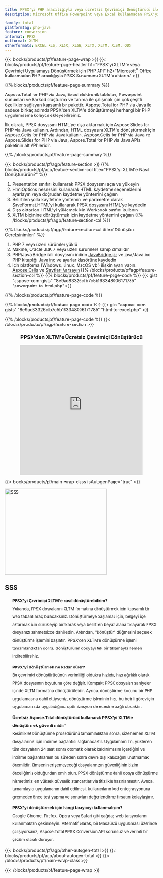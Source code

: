 ```yaml
---
title: PPSX'yi PHP aracılığıyla veya ücretsiz Çevrimiçi Dönüştürücü ile XLTM'e dönüştürün 
description: Microsoft Office Powerpoint veya Excel kullanmadan PPSX'yi XLTM'e veya Çevrimiçi Uygulamaya Dönüştürmek için PHP API. Kodu entegre etmeden önce ücretsiz PPSX'den XLTM'e çevrimiçi dönüştürücüyü hızlı bir şekilde test edin. 

family: total
platformtag: php-java
feature: conversion
informat: PPSX
outformat: XLTM
otherformats: EXCEL XLS, XLSX, XLSB, XLTX, XLTM, XLSM, ODS
---
```

{{< blocks/products/pf/feature-page-wrap >}}
{{< blocks/products/pf/feature-page-header h1="PPSX'yi XLTM'e veya Çevrimiçi Uygulamaya Dönüştürmek için PHP API" h2="Microsoft<sup>&reg;</sup> Office kullanmadan PHP aracılığıyla PPSX Sunumunu XLTM'e aktarın." >}}

{{% blocks/products/pf/feature-page-summary %}}

Aspose.Total for PHP via Java, Excel elektronik tabloları, Powerpoint sunumları ve Barkod oluşturma ve tanıma ile çalışmak için çok çeşitli özellikler sağlayan kapsamlı bir pakettir. Aspose.Total for PHP via Java ile sadece birkaç adımda PPSX'den XLTM'e dönüştürmeyi herhangi bir PHP uygulamasına kolayca ekleyebilirsiniz.

İlk olarak, PPSX dosyasını HTML'ye dışa aktarmak için Aspose.Slides for PHP via Java kullanın. Ardından, HTML dosyasını XLTM'e dönüştürmek için Aspose.Cells for PHP via Java kullanın. Aspose.Cells for PHP via Java ve Aspose.Slides for PHP via Java, Aspose.Total for PHP via Java APIs paketinin alt API'leridir.

{{% /blocks/products/pf/feature-page-summary  %}}

{{< blocks/products/pf/agp/feature-section >}}
{{% blocks/products/pf/agp/feature-section-col title="PPSX'yi XLTM'e Nasıl Dönüştürürüm?" %}}
1. Presentation sınıfını kullanarak PPSX dosyasını açın ve yükleyin
2. HtmlOptions nesnesini kullanarak HTML kaydetme seçeneklerini ayarlayın veya doğrudan kaydetme yöntemini çağırın
3. Belirtilen yolla kaydetme yöntemini ve parametre olarak SaveFormat.HTML'yi kullanarak PPSX dosyasını HTML'ye kaydedin
4. Dışa aktarılan HTML'yi yüklemek için Workbook sınıfını kullanın
5. XLTM biçimine dönüştürmek için kaydetme yöntemini çağırın
{{% /blocks/products/pf/agp/feature-section-col %}}

{{% blocks/products/pf/agp/feature-section-col title="Dönüşüm Gereksinimleri" %}}
1. PHP 7 veya üzeri sürümler yüklü
2. Makine, Oracle JDK 7 veya üzeri sürümlere sahip olmalıdır
3. PHP/Java Bridge ikili dosyasını indirin [JavaBridge.jar](http://php-java-bridge.sourceforge.net/pjb/download.php) ve java/Java.inc PHP kitaplığı [Java.inc](http://php-java-bridge.sourceforge.net/pjb/download.php) ve ayarlar klasörüne kaydedin
4. için platforma (Windows, Linux, MacOS vb.) ilişkin ayarı yapın. [Aspose.Cells](https://docs.aspose.com/cells/php-java/setup-and-installation-guidelines/) ve [Slaytları Varsayın](https://docs.aspose.com/slides/php-java/installation/)
{{% /blocks/products/pf/agp/feature-section-col %}}
{{% blocks/products/pf/feature-page-code %}}
{{< gist "aspose-com-gists" "8e9ad83326cfb7c5b163348006171785" "powerpoint-to-html.php" >}}

{{% /blocks/products/pf/feature-page-code %}}

{{% blocks/products/pf/feature-page-code %}}
{{< gist "aspose-com-gists" "8e9ad83326cfb7c5b163348006171785" "html-to-excel.php" >}}

{{% /blocks/products/pf/feature-page-code %}}
{{< /blocks/products/pf/agp/feature-section >}}

<div class="container-fluid agp-content bg-white aboutfile box-1 vh100 section nopbtm">
<div class=container>
<div class=row>
<div class="demobox tc col-md-12 padding-0" align="center">

<h3>PPSX'den XLTM'e Ücretsiz Çevrimiçi Dönüştürücü</h3>

<iframe style="border: none; height: 426px;" scrolling="no" src="https://total-conversion-app-65z5r2lp.qa.k8s.dynabic.com/?to=xlsx&from=pptx" id="child-iframe" width="80%"></iframe>

</div></div>
</div></div>

{{< blocks/products/pf/main-wrap-class isAutogenPage="true" >}}
<style>.howtolist li{margin-right: 0!important;line-height: 26px;position: relative;margin-bottom: 10px;font-size: 13px;list-style-type: none;}</style>
<div class="col-md-12 tl bg-gray-dark howtolist section">
  <a class="anchor" name="faqpage"></a>
  <div class="container tl dflex" itemscope="" itemtype="https://schema.org/FAQPage">
      <div class="col-md-4 howtosectiongfx">
          <img class="social-panel-hide-on-mobile" src="https://www.groupdocs.cloud/templates/brand/images/groupdocs/conversion/groupdocs_conversion-brand.png" alt="SSS" width="335" height="283">
      </div>
      <div class="howtosection col-md-8">
          <div>
              <h2>SSS</h2>
              <ul>
                  <li itemscope="" itemprop="mainEntity" itemtype="https://schema.org/Question">
                      <div>
                          <span itemprop="name"><b>PPSX'yi Çevrimiçi XLTM'e nasıl dönüştürebilirim?</b></span>
                      </div>
                      <div itemscope="" itemprop="acceptedAnswer" itemtype="https://schema.org/Answer">
                          <span itemprop="text">Yukarıda, PPSX dosyalarını XLTM formatına dönüştürmek için kapsamlı bir web tabanlı araç bulacaksınız. Dönüştürmeye başlamak için, belgeyi içe aktarmak için sürükleyip bırakarak veya belirtilen beyaz alana tıklayarak PPSX dosyanızı zahmetsizce dahil edin. Ardından, "Dönüştür" düğmesini seçerek dönüştürme işlemini başlatın. PPSX'den XLTM'e dönüştürme işlemi tamamlandıktan sonra, dönüştürülen dosyayı tek bir tıklamayla hemen indirebilirsiniz.</span>
                      </div>
                  </li>
                  <li itemscope="" itemprop="mainEntity" itemtype="https://schema.org/Question">
                      <div>
                          <span itemprop="name"><b>PPSX'yi dönüştürmek ne kadar sürer?</b></span>
                      </div>
                      <div itemscope="" itemprop="acceptedAnswer" itemtype="https://schema.org/Answer">
                          <span itemprop="text">Bu çevrimiçi dönüştürücünün verimliliği oldukça hızlıdır, hızı ağırlıklı olarak PPSX dosyasının boyutuna göre değişir. Kompakt PPSX dosyaları saniyeler içinde XLTM formatına dönüştürülebilir. Ayrıca, dönüştürme kodunu bir PHP uygulamasına dahil ettiyseniz, dönüştürme işleminin hızı, bu belirli görev için uygulamanızda uyguladığınız optimizasyon derecesine bağlı olacaktır.</span>
                      </div>
                  </li>
                  <li itemscope="" itemprop="mainEntity" itemtype="https://schema.org/Question">
                      <div>
                          <span itemprop="name"><b>Ücretsiz Aspose.Total dönüştürücü kullanarak PPSX'yi XLTM'e dönüştürmek güvenli midir?</b></span>
                      </div>
                      <div itemscope="" itemprop="acceptedAnswer" itemtype="https://schema.org/Answer">
                          <span itemprop="text">Kesinlikle! Dönüştürme prosedürünü tamamladıktan sonra, size hemen XLTM dosyalarınız için indirme bağlantısı sağlanacaktır. Uygulamamızın, yüklenen tüm dosyaların 24 saat sonra otomatik olarak kaldırılmasını içerdiğini ve indirme bağlantılarının bu süreden sonra devre dışı kalacağını unutmamak önemlidir. Kimsenin erişemeyeceği dosyalarınızın güvenliğinin bizim önceliğimiz olduğundan emin olun. PPSX dönüştürme dahil dosya dönüştürme hizmetimiz, en yüksek güvenlik standartlarıyla titizlikle hazırlanmıştır. Ayrıca, tamamlayıcı uygulamanın dahil edilmesi, kullanıcıların kod entegrasyonuna geçmeden önce test yapma ve sonuçları değerlendirme fırsatını kolaylaştırır.</span>
                      </div>
                  </li>                 
                  <li itemscope="" itemprop="mainEntity" itemtype="https://schema.org/Question">
                      <div>
                          <span itemprop="name"><b>PPSX'yi dönüştürmek için hangi tarayıcıyı kullanmalıyım?</b></span>
                      </div>
                      <div itemscope="" itemprop="acceptedAnswer" itemtype="https://schema.org/Answer">
                          <span itemprop="text">Google Chrome, Firefox, Opera veya Safari gibi çağdaş web tarayıcılarını kullanmaktan çekinmeyin. Alternatif olarak, bir Masaüstü uygulaması üzerinde çalışıyorsanız, Aspose.Total PPSX Conversion API sorunsuz ve verimli bir çözüm olarak duruyor.</span>
                      </div>
                  </li>
              </ul>
          </div>
      </div>
  </div>
{{< blocks/products/pf/agp/other-autogen-total >}}
{{< blocks/products/pf/agp/about-autogen-total >}}
{{< /blocks/products/pf/main-wrap-class >}}

{{< /blocks/products/pf/feature-page-wrap >}}